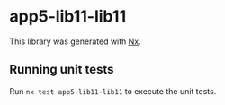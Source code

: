 # app5-lib11-lib11

This library was generated with [Nx](https://nx.dev).

## Running unit tests

Run `nx test app5-lib11-lib11` to execute the unit tests.

